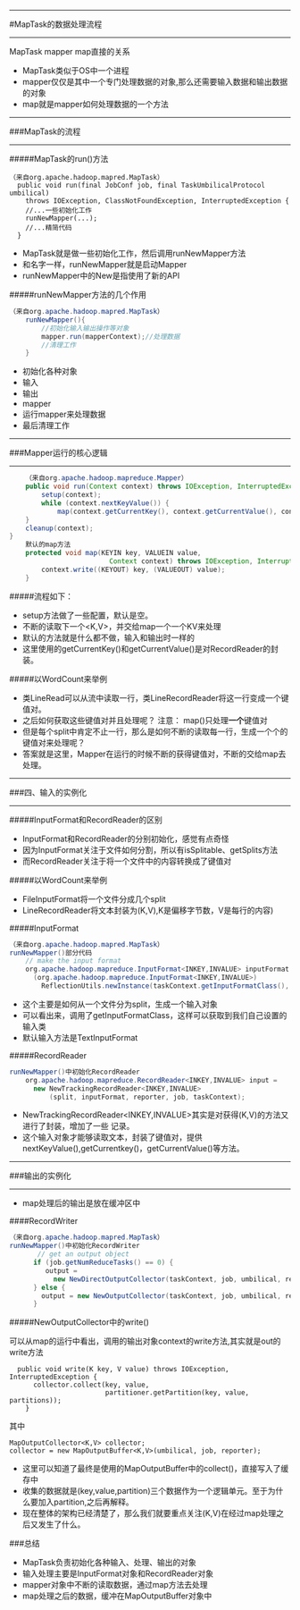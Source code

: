 ***
#MapTask的数据处理流程
***

MapTask mapper map直接的关系
* MapTask类似于OS中一个进程
* mapper仅仅是其中一个专门处理数据的对象,那么还需要输入数据和输出数据的对象
* map就是mapper如何处理数据的一个方法

***
###MapTask的流程
***

#####MapTask的run()方法

```
（来自org.apache.hadoop.mapred.MapTask）
  public void run(final JobConf job, final TaskUmbilicalProtocol umbilical) 
    throws IOException, ClassNotFoundException, InterruptedException {
    //...一些初始化工作
    runNewMapper(...);
    //...精简代码
  }
```

* MapTask就是做一些初始化工作，然后调用runNewMapper方法
* 和名字一样，runNewMapper就是启动Mapper
* runNewMapper中的New是指使用了新的API

#####runNewMapper方法的几个作用

```java
（来自org.apache.hadoop.mapred.MapTask）
    runNewMapper(){
        //初始化输入输出操作等对象
        mapper.run(mapperContext);//处理数据
        //清理工作
    }
```

* 初始化各种对象
 * 输入
 * 输出
 * mapper
* 运行mapper来处理数据
* 最后清理工作

***
###Mapper运行的核心逻辑
***

```java
    （来自org.apache.hadoop.mapreduce.Mapper）
    public void run(Context context) throws IOException, InterruptedException {
        setup(context);
        while (context.nextKeyValue()) {
            map(context.getCurrentKey(), context.getCurrentValue(), context);
    }
    cleanup(context);
}
    默认的map方法
    protected void map(KEYIN key, VALUEIN value, 
                         Context context) throws IOException, InterruptedException {
        context.write((KEYOUT) key, (VALUEOUT) value);
    }
```
#####流程如下：
* setup方法做了一些配置，默认是空。
* 不断的读取下一个&lt;K,V>，并交给map一个一个KV来处理
* 默认的方法就是什么都不做，输入和输出时一样的
* 这里使用的getCurrentKey()和getCurrentValue()是对RecordReader的封装。

#####以WordCount来举例
* 类LineRead可以从流中读取一行，类LineRecordReader将这一行变成一个键值对。
* 之后如何获取这些键值对并且处理呢？  注意： map()只处理**一个**键值对
* 但是每个split中肯定不止一行，那么是如何不断的读取每一行，生成一个个的键值对来处理呢？
* 答案就是这里，Mapper在运行的时候不断的获得键值对，不断的交给map去处理。

***
###四、输入的实例化
***
#####InputFormat和RecordReader的区别
* InputFormat和RecordReader的分别初始化，感觉有点奇怪
* 因为InputFormat关注于文件如何分割，所以有isSplitable、getSplits方法
* 而RecordReader关注于将一个文件中的内容转换成了键值对

#####以WordCount来举例
* FileInputFormat将一个文件分成几个split
* LineRecordReader将文本封装为(K,V),K是偏移字节数，V是每行的内容)

#####InputFormat
```java
（来自org.apache.hadoop.mapred.MapTask）
runNewMapper()部分代码
    // make the input format
    org.apache.hadoop.mapreduce.InputFormat<INKEY,INVALUE> inputFormat =
      (org.apache.hadoop.mapreduce.InputFormat<INKEY,INVALUE>)
        ReflectionUtils.newInstance(taskContext.getInputFormatClass(), job);
```

* 这个主要是如何从一个文件分为split，生成一个输入对象
* 可以看出来，调用了getInputFormatClass，这样可以获取到我们自己设置的输入类
* 默认输入方法是TextInputFormat

#####RecordReader

```java
runNewMapper()中初始化RecordReader
    org.apache.hadoop.mapreduce.RecordReader<INKEY,INVALUE> input =
      new NewTrackingRecordReader<INKEY,INVALUE>
          (split, inputFormat, reporter, job, taskContext);
```

* NewTrackingRecordReader&lt;INKEY,INVALUE>其实是对获得(K,V)的方法又进行了封装，增加了一些
记录。
* 这个输入对象才能够读取文本，封装了键值对，提供nextKeyValue(),getCurrentkey()，getCurrentValue()等方法。

***
###输出的实例化
***
* map处理后的输出是放在缓冲区中

####RecordWriter

```java
（来自org.apache.hadoop.mapred.MapTask）
runNewMapper()中初始化RecordWriter
       // get an output object
      if (job.getNumReduceTasks() == 0) {
         output =
           new NewDirectOutputCollector(taskContext, job, umbilical, reporter);
      } else {
        output = new NewOutputCollector(taskContext, job, umbilical, reporter);
      }
```

#####NewOutputCollector中的write()

可以从map的运行中看出，调用的输出对象context的write方法,其实就是out的write方法

```
  public void write(K key, V value) throws IOException, InterruptedException {
      collector.collect(key, value,
                        partitioner.getPartition(key, value, partitions));
    }
```

其中

```
MapOutputCollector<K,V> collector;
collector = new MapOutputBuffer<K,V>(umbilical, job, reporter);
```

* 这里可以知道了最终是使用的MapOutputBuffer中的collect()，直接写入了缓存中
* 收集的数据就是(key,value,partition)三个数据作为一个逻辑单元。至于为什么要加入partition,之后再解释。
* 现在整体的架构已经清楚了，那么我们就要重点关注(K,V)在经过map处理之后又发生了什么。

###总结
* MapTask负责初始化各种输入、处理、输出的对象
* 输入处理主要是InputFormat对象和RecordReader对象
* mapper对象中不断的读取数据，通过map方法去处理
* map处理之后的数据，缓冲在MapOutputBuffer对象中
